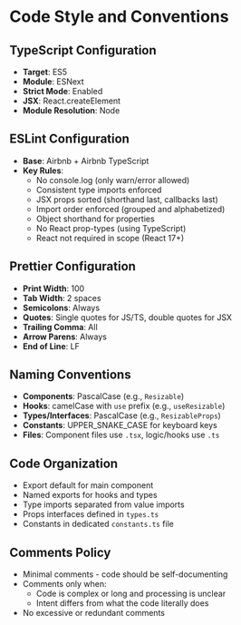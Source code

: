 # Code Style and Conventions

## TypeScript Configuration
- **Target**: ES5
- **Module**: ESNext
- **Strict Mode**: Enabled
- **JSX**: React.createElement
- **Module Resolution**: Node

## ESLint Configuration
- **Base**: Airbnb + Airbnb TypeScript
- **Key Rules**:
  - No console.log (only warn/error allowed)
  - Consistent type imports enforced
  - JSX props sorted (shorthand last, callbacks last)
  - Import order enforced (grouped and alphabetized)
  - Object shorthand for properties
  - No React prop-types (using TypeScript)
  - React not required in scope (React 17+)

## Prettier Configuration
- **Print Width**: 100
- **Tab Width**: 2 spaces
- **Semicolons**: Always
- **Quotes**: Single quotes for JS/TS, double quotes for JSX
- **Trailing Comma**: All
- **Arrow Parens**: Always
- **End of Line**: LF

## Naming Conventions
- **Components**: PascalCase (e.g., `Resizable`)
- **Hooks**: camelCase with `use` prefix (e.g., `useResizable`)
- **Types/Interfaces**: PascalCase (e.g., `ResizableProps`)
- **Constants**: UPPER_SNAKE_CASE for keyboard keys
- **Files**: Component files use `.tsx`, logic/hooks use `.ts`

## Code Organization
- Export default for main component
- Named exports for hooks and types
- Type imports separated from value imports
- Props interfaces defined in `types.ts`
- Constants in dedicated `constants.ts` file

## Comments Policy
- Minimal comments - code should be self-documenting
- Comments only when:
  - Code is complex or long and processing is unclear
  - Intent differs from what the code literally does
- No excessive or redundant comments